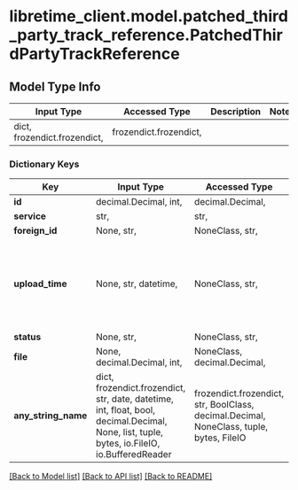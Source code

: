 # libretime_client.model.patched_third_party_track_reference.PatchedThirdPartyTrackReference

## Model Type Info
Input Type | Accessed Type | Description | Notes
------------ | ------------- | ------------- | -------------
dict, frozendict.frozendict,  | frozendict.frozendict,  |  | 

### Dictionary Keys
Key | Input Type | Accessed Type | Description | Notes
------------ | ------------- | ------------- | ------------- | -------------
**id** | decimal.Decimal, int,  | decimal.Decimal,  |  | [optional] 
**service** | str,  | str,  |  | [optional] 
**foreign_id** | None, str,  | NoneClass, str,  |  | [optional] 
**upload_time** | None, str, datetime,  | NoneClass, str,  |  | [optional] value must conform to RFC-3339 date-time
**status** | None, str,  | NoneClass, str,  |  | [optional] 
**file** | None, decimal.Decimal, int,  | NoneClass, decimal.Decimal,  |  | [optional] 
**any_string_name** | dict, frozendict.frozendict, str, date, datetime, int, float, bool, decimal.Decimal, None, list, tuple, bytes, io.FileIO, io.BufferedReader | frozendict.frozendict, str, BoolClass, decimal.Decimal, NoneClass, tuple, bytes, FileIO | any string name can be used but the value must be the correct type | [optional]

[[Back to Model list]](../../README.md#documentation-for-models) [[Back to API list]](../../README.md#documentation-for-api-endpoints) [[Back to README]](../../README.md)

